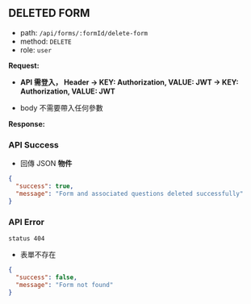 ## DELETED FORM

- path: `/api/forms/:formId/delete-form`
- method: `DELETE`
- role: `user`

**Request:**

- **API 需登入， Header -> KEY: Authorization, VALUE: JWT -> KEY: Authorization, VALUE: JWT**

- body 不需要帶入任何參數

**Response:**

### API Success

- 回傳 JSON **物件**

```json
{
  "success": true,
  "message": "Form and associated questions deleted successfully"
}
```

### API Error

`status 404`

- 表單不存在

```json
{
  "success": false,
  "message": "Form not found"
}
```
